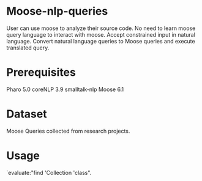 # Moose-nlp-queries
User can use moose to analyze their source code. No need to learn moose query language to interact with moose.
Accept constrained input in natural language. Convert natural language queries to Moose queries and execute translated query.

# Prerequisites
Pharo 5.0
coreNLP 3.9
smalltalk-nlp
Moose 6.1

# Dataset
Moose Queries collected from research projects.

# Usage
`evaluate:"find 'Collection 'class".



